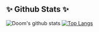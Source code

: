 ## ✨ Github Stats ✨
![Doom's github stats](https://github-readme-stats.vercel.app/api?username=dhdh3311&theme=vue&show_icons=true&line_height=33) [![Top Langs](https://github-readme-stats.vercel.app/api/top-langs/?username=dhdh3311&theme=vue&langs_count=4&card_width=352)](https://github.com/anuraghazra/github-readme-stats)
<!--
**dhdh3311/dhdh3311** is a ✨ _special_ ✨ repository because its `README.md` (this file) appears on your GitHub profile.

Here are some ideas to get you started:

- 🔭 I’m currently working on ...
- 🌱 I’m currently learning ...
- 👯 I’m looking to collaborate on ...
- 🤔 I’m looking for help with ...
- 💬 Ask me about ...
- 📫 How to reach me: ...
- 😄 Pronouns: ...
- ⚡ Fun fact: ...
-->
